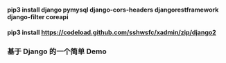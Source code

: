 #### pip3 install django pymysql django-cors-headers djangorestframework django-filter coreapi
#### pip3 install https://codeload.github.com/sshwsfc/xadmin/zip/django2

### 基于 Django 的一个简单 Demo

